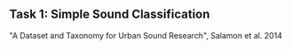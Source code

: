 ## Task 1: Simple Sound Classification
"A Dataset and Taxonomy for Urban Sound Research", Salamon et al. 2014

